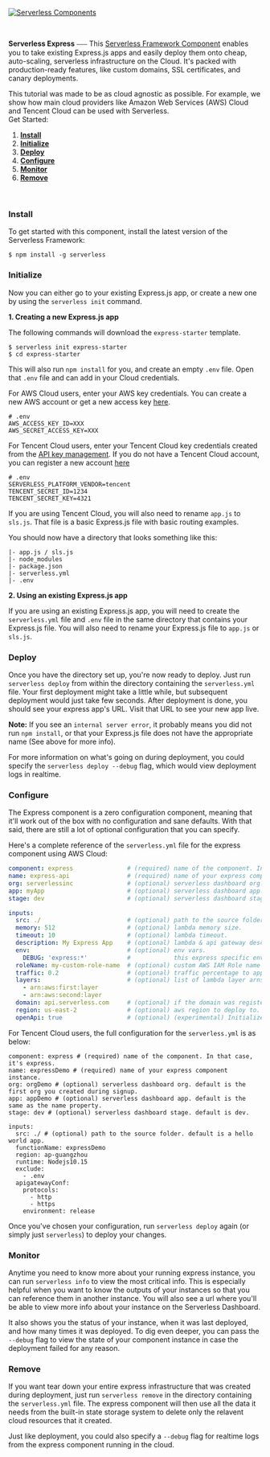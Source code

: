 [![Serverless Components](https://s3.amazonaws.com/public.assets.serverless.com/images/readme_serverless_express.gif)](http://serverless.com)

<br/>

**Serverless Express** ⎯⎯⎯ This [Serverless Framework Component](https://github.com/serverless/components) enables you to take existing Express.js apps and easily deploy them onto cheap, auto-scaling, serverless infrastructure on the Cloud. It's packed with production-ready features, like custom domains, SSL certificates, and canary deployments.

This tutorial was made to be as cloud agnostic as possible. For example, we show how main cloud providers like Amazon Web Services (AWS) Cloud and Tencent Cloud can be used with Serverless.
<br/>
Get Started:

1. [**Install**](#1-install)
2. [**Initialize**](#2-initialize)
3. [**Deploy**](#3-deploy)
4. [**Configure**](#4-configure)
5. [**Monitor**](#5-monitor)
6. [**Remove**](#6-remove)

&nbsp;

### Install
To get started with this component, install the latest version of the Serverless Framework:

```
$ npm install -g serverless
```

### Initialize
Now you can either go to your existing Express.js app, or create a new one by using the `serverless init` command.

**1. Creating a new Express.js app**

The following commands will download the `express-starter` template.

```
$ serverless init express-starter
$ cd express-starter
```

This will also run `npm install` for you, and create an empty `.env` file. Open that `.env` file and can add in your Cloud credentials.

For AWS Cloud users, enter your AWS key credentials. You can create a new AWS account or get a new access key [here]([https://aws.amazon.com/console/](https://aws.amazon.com/console/)).
```
# .env
AWS_ACCESS_KEY_ID=XXX
AWS_SECRET_ACCESS_KEY=XXX
```

For Tencent Cloud users, enter your Tencent Cloud key credentials created from the [API key management]([https://console.cloud.tencent.com/cam/capi](https://console.cloud.tencent.com/cam/capi)). If you do not have a Tencent Cloud account, you can register a new account [here]([https://cloud.tencent.com/register](https://cloud.tencent.com/register))
```
# .env
SERVERLESS_PLATFORM_VENDOR=tencent
TENCENT_SECRET_ID=1234
TENCENT_SECRET_KEY=4321
```
If you are using Tencent Cloud, you will also need to rename `app.js` to `sls.js`. That file is a basic Express.js file with basic routing examples.

You should now have a directory that looks something like this:

```
|- app.js / sls.js
|- node_modules
|- package.json
|- serverless.yml
|- .env
```
**2. Using an existing Express.js app**

If you are using an existing Express.js app, you will need to create the `serverless.yml` file and `.env` file in the same directory that contains your Express.js file. You will also need to rename your Express.js file to `app.js` or `sls.js`.

### Deploy

Once you have the directory set up, you're now ready to deploy. Just run `serverless deploy` from within the directory containing the `serverless.yml` file. Your first deployment might take a little while, but subsequent deployment would just take few seconds. After deployment is done, you should see your express app's URL. Visit that URL to see your new app live.

**Note:** If you see an `internal server error`, it probably means you did not run `npm install`, or that your Express.js file does not have the appropriate name (See above for more info).

For more information on what's going on during deployment, you could specify the `serverless deploy --debug` flag, which would view deployment logs in realtime.
<br/>

### Configure

The Express component is a zero configuration component, meaning that it'll work out of the box with no configuration and sane defaults. With that said, there are still a lot of optional configuration that you can specify.

Here's a complete reference of the `serverless.yml` file for the express component using AWS Cloud:

```yml
component: express               # (required) name of the component. In that case, it's express.  You will want to pin this to a specific version in production via semantic versioning, like this: express@1.0.10.  Run 'serverless registry express' to see available versions.
name: express-api                # (required) name of your express component instance.
org: serverlessinc               # (optional) serverless dashboard org. default is the first org you created during signup.
app: myApp                       # (optional) serverless dashboard app. default is the same as the name property.
stage: dev                       # (optional) serverless dashboard stage. default is dev.

inputs:
  src: ./                        # (optional) path to the source folder. default is a hello world app.
  memory: 512                    # (optional) lambda memory size.
  timeout: 10                    # (optional) lambda timeout.
  description: My Express App    # (optional) lambda & api gateway description.
  env:                           # (optional) env vars.
    DEBUG: 'express:*'           #            this express specific env var will print express debug logs.
  roleName: my-custom-role-name  # (optional) custom AWS IAM Role name for setting custom permissions.
  traffic: 0.2                   # (optional) traffic percentage to apply to this deployment.
  layers:                        # (optional) list of lambda layer arns to attach to your lambda function.
    - arn:aws:first:layer
    - arn:aws:second:layer
  domain: api.serverless.com     # (optional) if the domain was registered via AWS Route53 on the account you are deploying to, it will automatically be set-up with your Express app's API Gateway, as well as a free AWS ACM SSL Cert.
  region: us-east-2              # (optional) aws region to deploy to. default is us-east-1.
  openApi: true                  # (optional) (experimental) Initialize the express app on each deployment, extract an OpenAPI V.3 specification, and add it to the outputs.
```

For Tencent Cloud users, the full configuration for the `serverless.yml` is as below:
```
component: express # (required) name of the component. In that case, it's express.
name: expressDemo # (required) name of your express component instance.
org: orgDemo # (optional) serverless dashboard org. default is the first org you created during signup.
app: appDemo # (optional) serverless dashboard app. default is the same as the name property.
stage: dev # (optional) serverless dashboard stage. default is dev.

inputs:
  src: ./ # (optional) path to the source folder. default is a hello world app.
  functionName: expressDemo
  region: ap-guangzhou
  runtime: Nodejs10.15
  exclude:
    - .env
  apigatewayConf:
    protocols:
      - http
      - https
    environment: release
```

Once you've chosen your configuration, run `serverless deploy` again (or simply just `serverless`) to deploy your changes.

### Monitor

Anytime you need to know more about your running express instance, you can run `serverless info` to view the most critical info. This is especially helpful when you want to know the outputs of your instances so that you can reference them in another instance. You will also see a url where you'll be able to view more info about your instance on the Serverless Dashboard.

It also shows you the status of your instance, when it was last deployed, and how many times it was deployed. To dig even deeper, you can pass the `--debug` flag to view the state of your component instance in case the deployment failed for any reason.


### Remove

If you want tear down your entire express infrastructure that was created during deployment, just run `serverless remove` in the directory containing the `serverless.yml` file. The express component will then use all the data it needs from the built-in state storage system to delete only the relavent cloud resources that it created.

Just like deployment, you could also specify a `--debug` flag for realtime logs from the express component running in the cloud.
